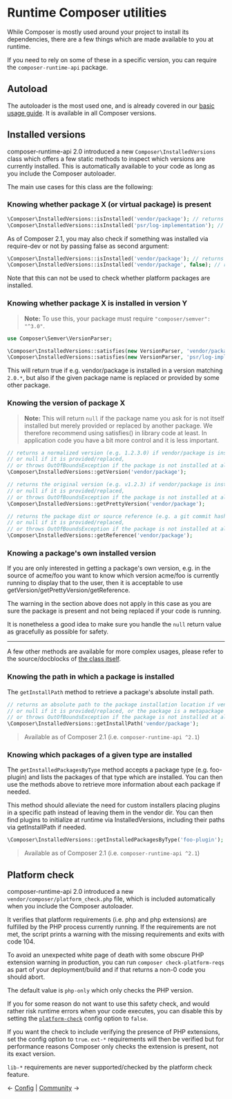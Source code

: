 # Runtime Composer utilities

While Composer is mostly used around your project to install its dependencies,
there are a few things which are made available to you at runtime.

If you need to rely on some of these in a specific version, you can require
the `composer-runtime-api` package.

## Autoload

The autoloader is the most used one, and is already covered in our
[basic usage guide](01-basic-usage.md#autoloading). It is available in all
Composer versions.

## Installed versions

composer-runtime-api 2.0 introduced a new `Composer\InstalledVersions` class which offers
a few static methods to inspect which versions are currently installed. This is
automatically available to your code as long as you include the Composer autoloader.

The main use cases for this class are the following:

### Knowing whether package X (or virtual package) is present

```php
\Composer\InstalledVersions::isInstalled('vendor/package'); // returns bool
\Composer\InstalledVersions::isInstalled('psr/log-implementation'); // returns bool
```

As of Composer 2.1, you may also check if something was installed via require-dev or not by
passing false as second argument:

```php
\Composer\InstalledVersions::isInstalled('vendor/package'); // returns true assuming this package is installed
\Composer\InstalledVersions::isInstalled('vendor/package', false); // returns true if vendor/package is in require, false if in require-dev
```

Note that this can not be used to check whether platform packages are installed.

### Knowing whether package X is installed in version Y

> **Note:** To use this, your package must require `"composer/semver": "^3.0"`.

```php
use Composer\Semver\VersionParser;

\Composer\InstalledVersions::satisfies(new VersionParser, 'vendor/package', '2.0.*');
\Composer\InstalledVersions::satisfies(new VersionParser, 'psr/log-implementation', '^1.0');
```

This will return true if e.g. vendor/package is installed in a version matching
`2.0.*`, but also if the given package name is replaced or provided by some other
package.

### Knowing the version of package X

> **Note:** This will return `null` if the package name you ask for is not itself installed
> but merely provided or replaced by another package. We therefore recommend using satisfies()
> in library code at least. In application code you have a bit more control and it is less
> important.

```php
// returns a normalized version (e.g. 1.2.3.0) if vendor/package is installed,
// or null if it is provided/replaced,
// or throws OutOfBoundsException if the package is not installed at all
\Composer\InstalledVersions::getVersion('vendor/package');
```

```php
// returns the original version (e.g. v1.2.3) if vendor/package is installed,
// or null if it is provided/replaced,
// or throws OutOfBoundsException if the package is not installed at all
\Composer\InstalledVersions::getPrettyVersion('vendor/package');
```

```php
// returns the package dist or source reference (e.g. a git commit hash) if vendor/package is installed,
// or null if it is provided/replaced,
// or throws OutOfBoundsException if the package is not installed at all
\Composer\InstalledVersions::getReference('vendor/package');
```

### Knowing a package's own installed version

If you are only interested in getting a package's own version, e.g. in the source of acme/foo you want
to know which version acme/foo is currently running to display that to the user, then it is
acceptable to use getVersion/getPrettyVersion/getReference.

The warning in the section above does not apply in this case as you are sure the package is present
and not being replaced if your code is running.

It is nonetheless a good idea to make sure you handle the `null` return value as gracefully as
possible for safety.

----

A few other methods are available for more complex usages, please refer to the
source/docblocks of [the class itself](https://github.com/composer/composer/blob/main/src/Composer/InstalledVersions.php).

### Knowing the path in which a package is installed

The `getInstallPath` method to retrieve a package's absolute install path.

```php
// returns an absolute path to the package installation location if vendor/package is installed,
// or null if it is provided/replaced, or the package is a metapackage
// or throws OutOfBoundsException if the package is not installed at all
\Composer\InstalledVersions::getInstallPath('vendor/package');
```

> Available as of Composer 2.1 (i.e. `composer-runtime-api ^2.1`)

### Knowing which packages of a given type are installed

The `getInstalledPackagesByType` method accepts a package type (e.g. foo-plugin) and lists
the packages of that type which are installed. You can then use the methods above to retrieve
more information about each package if needed.

This method should alleviate the need for custom installers placing plugins in a specific path
instead of leaving them in the vendor dir. You can then find plugins to initialize at runtime
via InstalledVersions, including their paths via getInstallPath if needed.

```php
\Composer\InstalledVersions::getInstalledPackagesByType('foo-plugin');
```

> Available as of Composer 2.1 (i.e. `composer-runtime-api ^2.1`)

## Platform check

composer-runtime-api 2.0 introduced a new `vendor/composer/platform_check.php` file, which
is included automatically when you include the Composer autoloader.

It verifies that platform requirements (i.e. php and php extensions) are fulfilled
by the PHP process currently running. If the requirements are not met, the script
prints a warning with the missing requirements and exits with code 104.

To avoid an unexpected white page of death with some obscure PHP extension warning in
production, you can run `composer check-platform-reqs` as part of your
deployment/build and if that returns a non-0 code you should abort.

The default value is `php-only` which only checks the PHP version.

If you for some reason do not want to use this safety check, and would rather
risk runtime errors when your code executes, you can disable this by setting the
[`platform-check`](06-config.md#platform-check) config option to `false`.

If you want the check to include verifying the presence of PHP extensions,
set the config option to `true`. `ext-*` requirements will then be verified
but for performance reasons Composer only checks the extension is present,
not its exact version.

`lib-*` requirements are never supported/checked by the platform check feature.

&larr; [Config](06-config.md)  |  [Community](08-community.md) &rarr;
